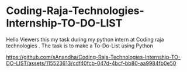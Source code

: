 # Coding-Raja-Technologies-Internship-TO-DO-LIST
Hello Viewers this my task during my python intern at Coding raja technologies . The task is to make a To-Do-List  using Python 




https://github.com/sAnandha/Coding-Raja-Technologies-Internship-TO-DO-LIST/assets/115523613/cdf40fcb-047d-4bcf-bb80-aa9984fb0e50

